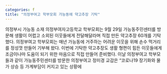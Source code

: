 ```yaml
---
categories: f
title: "의정부여고 학부모회 가능동에 약고추장 기탁"
---
```

의정부시 가능동 소재 의정부여자고등학교 학부모회는 9월 29일 가능동주민센터를 방문해 생활이 어렵고 소외된 이웃들에게 전달해달라며 직접 만든 약고추장 60개를 기탁했다. 의정부여고 학부모회는 매년 가능동에 거주하는 어려운 이웃을 위해 손수 먹거리를 정성껏 만들어 기부해 왔다. 이번에 기탁한 약고추장도 생활 형편이 힘든 이웃들에게 조금이나마 도움이 되기 위한 마음으로 직접 만들어 준비했다. 이날 의정부여고 학부모들과 같이 가능동주민센터를 방문한 의정부여고 정미경 교감은 “코로나19 장기화와 물가 상승 등 가계부담이 커지고 있는 상황에